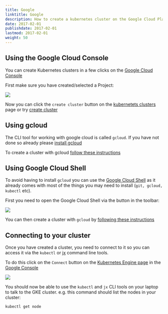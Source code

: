 ```yaml
---
title: Google 
linktitle: Google
description: How to create a kubernetes cluster on the Google Cloud Platform (GCP)
date: 2017-02-01
publishdate: 2017-02-01
lastmod: 2017-02-01
weight: 50
---
```



## Using the Google Cloud Console

You can create Kubernetes clusters in a few clicks on the [Google Cloud Console](https://console.cloud.google.com/)

First make sure you have created/selected a Project:

<img src="/images/quickstart/gke-select-project.png" class="img-thumbnail">


Now you can click the `create cluster` button on the [kubernetets clusters](https://console.cloud.google.com/kubernetes/list) page or try [create cluster](https://console.cloud.google.com/kubernetes/add)



## Using gcloud                                                                            

The CLI tool for working with google cloud is called `gcloud`. If you have not done so already please [install gcloud](https://cloud.google.com/sdk/install)

To create a cluster with gcloud [follow these instructions](https://cloud.google.com/kubernetes-engine/docs/how-to/creating-a-cluster)


## Using Google Cloud Shell

To avoid having to install `gcloud` you can use the [Google Cloud Shell](https://console.cloud.google.com/) as it already comes with most of the things you may need to install (`git, gcloud, kubectl` etc).

First you need to open the Google Cloud Shell via the button in the toolbar:

<img src="/images/quickstart/gke-start-shell.png" class="img-thumbnail">

You can then create a cluster with `gcloud` by [following these instructions](https://cloud.google.com/kubernetes-engine/docs/how-to/creating-a-cluster)

## Connecting to your cluster

Once you have created a cluster, you need to connect to it so you can access it via the `kubectl` or [jx](/docs/getting-started/setup/install/) command line tools. 

To do this click on the `Connect` button on the [Kubernetes Engine page](https://console.cloud.google.com/kubernetes/list) in the [Google Console](https://console.cloud.google.com/)

<img src="/images/quickstart/gke-connect.png" class="img-thumbnail">

You should now be able to use the `kubectl` and `jx` CLI tools on your laptop to talk to the GKE cluster. e.g. this command should list the nodes in your cluster:

``` 
kubectl get node
```
